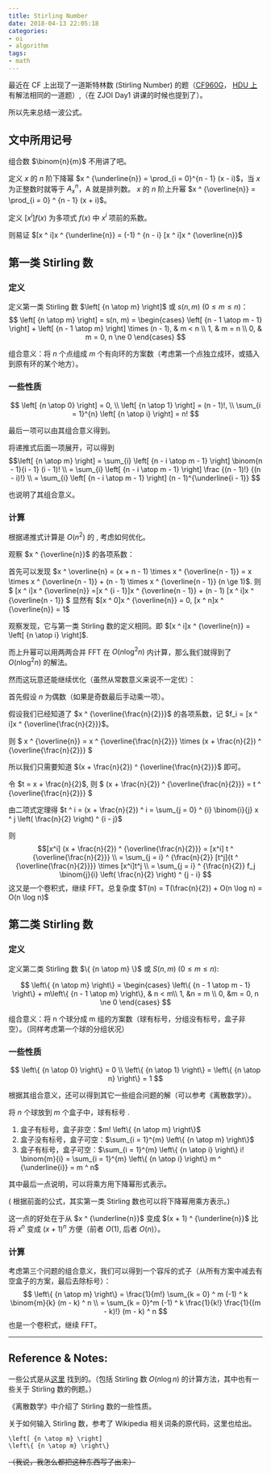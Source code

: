 ```yaml
---
title: Stirling Number
date: 2018-04-13 22:05:18
categories:
- oi
- algorithm
tags:
- math
---
```


最近在 CF 上出现了一道斯特林数 (Stirling Number) 的题（[CF960G](http://codeforces.com/contest/960/problem/G)， [HDU 上](http://acm.hdu.edu.cn/showproblem.php?pid=4372) 有解法相同的一道题）,（在 ZJOI Day1 讲课的时候也提到了）。

所以先来总结一波公式。

<!-- more -->

## 文中所用记号

组合数 $\binom{n}{m}$ 不用讲了吧。

定义 $x$ 的 $n$ 阶下降幂 $x ^ {\underline{n}} = \prod_{i = 0}^{n - 1} (x - i)$，当 $x$ 为正整数时就等于 $A_{x} ^ {n}$，A 就是排列数。
$x$ 的 $n$ 阶上升幂 $x ^ {\overline{n}} = \prod_{i = 0} ^ {n - 1} (x + i)$。

定义 $[x ^ i]f(x)$ 为多项式 $f(x)$ 中 $x ^ i$ 项前的系数。

则易证 $[x ^ i]x ^ {\underline{n}} = (-1) ^ {n - i} [x ^ i]x ^ {\overline{n}}$

## 第一类 Stirling 数

### 定义
定义第一类 Stirling 数 $\left[ {n \atop m} \right]$ 或 $s(n, m)$ ($0 \le m \le n$)：
$$
\left[ {n \atop m} \right] = s(n, m) = \begin{cases}
\left[ {n - 1 \atop m - 1} \right] + \left[ {n - 1 \atop m} \right] \times (n - 1), & m < n \\
1, & m = n \\
0, & m = 0, n \ne 0
\end{cases} $$

组合意义：将 $n$ 个点组成 $m$ 个有向环的方案数（考虑第一个点独立成环，或插入到原有环的某个地方）。

### 一些性质
$$
\left[ {n \atop 0} \right] = 0, \\
\left[ {n \atop 1} \right] = (n - 1)!, \\
\sum_{i = 1}^{n} \left[ {n \atop i} \right] = n!
$$

最后一项可以由其组合意义得到。

将递推式后面一项展开，可以得到
$$\left[  {n \atop m} \right] 
= \sum_{i} \left[ {n - i \atop m - 1} \right] \binom{n - 1}{i - 1} (i - 1)! \\
= \sum_{i} \left[ {n - i \atop m - 1} \right] \frac {(n - 1)!} {(n - i)!} \\
= \sum_{i} \left[ {n - i \atop m - 1} \right] (n - 1)^{\underline{i - 1}}
$$

也说明了其组合意义。

### 计算

根据递推式计算是 $O(n ^ 2)$ 的 , 考虑如何优化。

观察 $x ^ {\overline{n}}$ 的各项系数：

首先可以发现 $x ^ \overline{n} = (x + n - 1) \times x ^ {\overline{n - 1}} = x \times x ^ {\overline{n - 1}} + (n - 1) \times x ^ {\overline{n - 1}} (n \ge 1)$.
则 $
[x ^ i]x ^ {\overline{n}}
=[x ^ {i - 1}]x ^ {\overline{n - 1}} + (n - 1) [x ^ i]x ^ {\overline{n - 1}}
$
显然有 $[x ^ 0]x ^ {\overline{n}} = 0, [x ^ n]x ^ {\overline{n}} = 1$

观察发现，它与第一类 Stirling 数的定义相同。即 $[x ^ i]x ^ {\overline{n}} = \left[ {n \atop i} \right]$.

而上升幂可以用两两合并 FFT 在 $O(n \log ^ 2 n)$ 内计算，那么我们就得到了 $O(n \log ^ 2 n)$ 的解法。

然而这玩意还能继续优化（虽然从常数意义来说不一定优）：

首先假设 $n$ 为偶数（如果是奇数最后手动乘一项）。

假设我们已经知道了 $x ^ {\overline{\frac{n}{2}}}$ 的各项系数，记 $f_i = [x ^ i]x ^ {\overline{\frac{n}{2}}}$。

则 $
x ^ {\overline{n}} = x ^ {\overline{\frac{n}{2}}} \times (x + \frac{n}{2}) ^ {\overline{\frac{n}{2}}}
$

所以我们只需要知道 $(x + \frac{n}{2}) ^ {\overline{\frac{n}{2}}}$ 即可。

令 $t = x + \frac{n}{2}$, 则 $
(x + \frac{n}{2}) ^ {\overline{\frac{n}{2}}} = t ^ {\overline{\frac{n}{2}}}
$

由二项式定理得 $t ^ i = (x + \frac{n}{2}) ^ i = 
\sum_{j = 0} ^ {i} \binom{i}{j} x ^ j \left( \frac{n}{2} \right) ^ {i - j}$

则
$$[x^i] (x + \frac{n}{2}) ^ {\overline{\frac{n}{2}}}
= [x^i] t ^ {\overline{\frac{n}{2}}} \\
= \sum_{j = i} ^ {\frac{n}{2}} [t^j]{t ^ {\overline{\frac{n}{2}}}} \times [x^i]t^j \\
= \sum_{j = i} ^ {\frac{n}{2}} f_j \binom{j}{i} \left( \frac{n}{2} \right) ^ {j - i}
$$
这又是一个卷积式，继续 FFT。总复杂度 $T(n) = T(\frac{n}{2}) + O(n \log n) = O(n \log n)$

## 第二类 Stirling 数

### 定义

定义第二类 Stirling 数 $\{ {n \atop m} \}$ 或 $S(n, m)$ ($0 \le m \le n$): 

$$
\left\{ {n \atop m} \right\} = \begin{cases}
\left\{ {n - 1 \atop m - 1} \right\} + m\left\{ {n - 1 \atop m} \right\}, & n < m\\
1, &n = m \\
0, &m = 0, n \ne 0
\end{cases}
$$

组合意义：将 n 个球分成 m 组的方案数（球有标号，分组没有标号，盒子非空）。（同样考虑第一个球的分组状况）

### 一些性质
$$
\left\{ {n \atop 0} \right\} = 0 \\
\left\{ {n \atop 1} \right\} = \left\{ {n \atop n} \right\} = 1
$$

根据其组合意义，还可以得到其它一些组合问题的解（可以参考《离散数学》）。

将 $n$ 个球放到 $m$ 个盒子中，球有标号 .
1. 盒子有标号，盒子非空：$m! \left\{ {n \atop m} \right\}$
2. 盒子没有标号，盒子可空：$\sum_{i = 1}^{m} \left\{ {n \atop m} \right\}$
3. 盒子有标号，盒子可空：$\sum_{i = 1}^{m} \left\{ {n \atop i} \right\} i! \binom{m}{i} = \sum_{i = 1}^{m} \left\{ {n \atop i} \right\} m ^ {\underline{i}} = m ^ n$
 
其中最后一点说明，可以将乘方用下降幂形式表示。

( 根据前面的公式，其实第一类 Stirling 数也可以将下降幂用乘方表示。)

这一点的好处在于从 $x ^ {\underline{n}}$ 变成 $(x + 1) ^ {\underline{n}}$ 比将 $x ^ n$ 变成 $(x + 1) ^ n$ 方便（前者 $O(1)$, 后者 $O(n)$）。

### 计算

考虑第三个问题的组合意义，我们可以得到一个容斥的式子（从所有方案中减去有空盒子的方案，最后去除标号）：
$$
\left\{ {n \atop m} \right\} = \frac{1}{m!} \sum_{k = 0} ^ m (-1) ^ k \binom{m}{k} (m - k) ^ n \\
= \sum_{k = 0}^m (-1) ^ k \frac{1}{k!} \frac{1}{(m - k)!} (m - k) ^ n
$$
也是一个卷积式，继续 FFT。

---

## Reference & Notes:

一些公式是从[这里](https://blog.csdn.net/liutian429073576/article/details/53727939) 找到的。（包括 Stirling 数 $O(n \log n)$ 的计算方法，其中也有一些关于 Stirling 数的例题。）

《离散数学》中介绍了 Stirling 数的一些性质。

关于如何输入 Stirling 数，参考了 Wikipedia 相关词条的原代码，这里也给出。

```
\left[ {n \atop m} \right] 
\left\{ {n \atop m} \right\}
```

~~（我说，我怎么都把这种东西写了出来）~~

<!---
题外话：
其实关于第二类 Stirling 数，在许多算法入门书的递归 / 递推章节都提到了（放在 Fibnacci 和 Catalan 后面）。
一些初赛题的复习资料（似乎）也有。

不知道有没有人和我一样，说有第二类 Stirling 数，那第一类 Stirling 数呢？（笑）
--->

